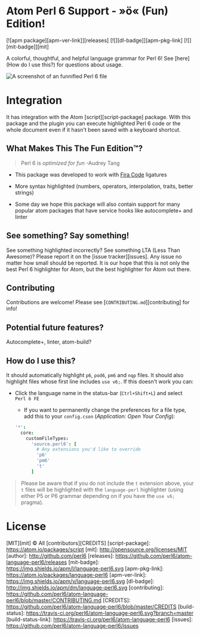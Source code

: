 # Atom Perl 6 Support - »ö« (Fun) Edition!

[![apm package][apm-ver-link]][releases]
[![][dl-badge]][apm-pkg-link]
[![][mit-badge]][mit]

A colorful, thoughtful, and helpful language grammar for Perl 6! See [here](How do I use this?) for questions about usage.

![A screenshot of an funnified Perl 6 file](https://raw.githubusercontent.com/perl6/atom-language-perl6/master/images/example1.png)

# Integration
It has integration with the Atom [script][script-package] package. With this package and the plugin you can execute
highlighted Perl 6 code or the whole document even if it hasn't been saved with
a keyboard shortcut.

## What Makes This The Fun Edition™?

> Perl 6 is *optimized for fun* -Audrey Tang

* This package was developed to work with [Fira Code](https://github.com/tonsky/FiraCode) ligatures

* More syntax highlighted (numbers, operators, interpolation, traits, better strings)

* Some day we hope this package will also contain support for many popular
  atom packages that have service hooks like autocomplete+ and linter


## See something? Say something!
See something highlighted incorrectly? See something LTA (Less Than Awesome)?
Please report it on the [issue tracker][issues]. Any issue no matter how small
should be reported. It is our hope that this is not only the best Perl 6
highlighter for Atom, but the best highlighter for Atom out there.

## Contributing
Contributions are welcome! Please see [`CONTRIBUTING.md`][contributing] for info!

## Potential future features?
Autocomplete+, linter, atom-build?

## How do I use this?

It should automatically highlight `p6`, `pod6`, `pm6` and `nqp` files.
It should also highlight files whose first line includes `use v6;`.
If this doesn't work you can:

* Click the language name in the status-bar (`Ctrl+Shift+L`) and select `Perl 6 FE`
  * If you want to permanently change the preferences for a file type,
    add this to your `config.cson` (*Application: Open Your Config*):

  ```coffee
  '*':
    core:
      customFileTypes:
        'source.perl6': [
          # Any extensions you'd like to override
          'p6'
          'pm6'
          't'
        ]
  ```

> Please be aware that if you do not include the `t` extension
above, your `t` files will be highlighted with the `language-perl` highlighter
(using either P5 or P6 grammar depending on if you have the `use v6;` pragma).

# License

[MIT][mit] © All [contributors][CREDITS]
[script-package]: https://atom.io/packages/script
[mit]:          http://opensource.org/licenses/MIT
[author]:       http://github.com/perl6
[releases]:     https://github.com/perl6/atom-language-perl6/releases
[mit-badge]:    https://img.shields.io/apm/l/language-perl6.svg
[apm-pkg-link]: https://atom.io/packages/language-perl6
[apm-ver-link]: https://img.shields.io/apm/v/language-perl6.svg
[dl-badge]:     http://img.shields.io/apm/dm/language-perl6.svg
[contributing]: https://github.com/perl6/atom-language-perl6/blob/master/CONTRIBUTING.md
[CREDITS]: https://github.com/perl6/atom-language-perl6/blob/master/CREDITS
[build-status]: https://travis-ci.org/perl6/atom-language-perl6.svg?branch=master
[build-status-link]: https://travis-ci.org/perl6/atom-language-perl6
[issues]: https://github.com/perl6/atom-language-perl6/issues
